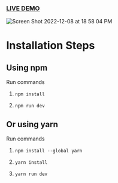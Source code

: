 ### <a href="http://amazon-clone-fdrive422.vercel.app/">LIVE DEMO</a>

![Screen Shot 2022-12-08 at 18 58 04 PM](https://user-images.githubusercontent.com/72363705/206614762-8bceb9bb-6b88-4b32-b882-9106ae399963.png)

# Installation Steps

## Using npm

Run commands

1. `npm install`

2. `npm run dev`

## Or using yarn

Run commands

1. `npm install --global yarn`

2. `yarn install`

3. `yarn run dev`


